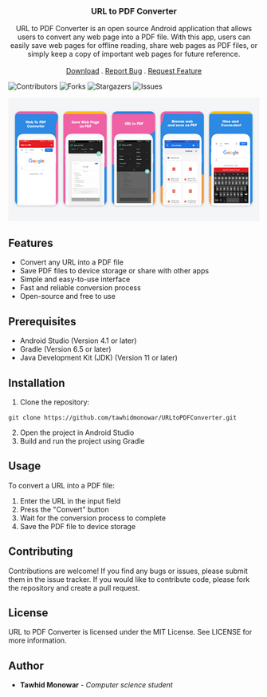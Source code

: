 <p align="center">
  <h3 align="center">URL to PDF Converter</h3>

  <p align="center">
    URL to PDF Converter is an open source Android application that allows users to convert any web page into a PDF file. With this app, users can easily save web pages for offline reading, share web pages as PDF files, or simply keep a copy of important web pages for future reference.
    <br/>
    <br/>
    <a href="https://github.com/tawhidmonowar/URLtoPDFConverter/releases">Download</a>
    .
    <a href="https://github.com/tawhidmonowar/URLtoPDFConverter/issues">Report Bug</a>
    .
    <a href="https://github.com/tawhidmonowar/URLtoPDFConverter/issues">Request Feature</a>
  </p>
</p>

![Contributors](https://img.shields.io/github/contributors/tawhidmonowar/URLtoPDFConverter?color=dark-green) ![Forks](https://img.shields.io/github/forks/tawhidmonowar/URLtoPDFConverter?style=social) ![Stargazers](https://img.shields.io/github/stars/tawhidmonowar/URLtoPDFConverter?style=social) ![Issues](https://img.shields.io/github/issues/tawhidmonowar/URLtoPDFConverter)

![screenshot_profile](./screenshot/screenshot.png)

## Features
- Convert any URL into a PDF file
- Save PDF files to device storage or share with other apps
- Simple and easy-to-use interface
- Fast and reliable conversion process
- Open-source and free to use

## Prerequisites
- Android Studio (Version 4.1 or later)
- Gradle (Version 6.5 or later)
- Java Development Kit (JDK) (Version 11 or later)

## Installation

1. Clone the repository:
```
git clone https://github.com/tawhidmonowar/URLtoPDFConverter.git
```
2. Open the project in Android Studio
3. Build and run the project using Gradle

## Usage
To convert a URL into a PDF file:
1. Enter the URL in the input field
2. Press the "Convert" button
3. Wait for the conversion process to complete
4. Save the PDF file to device storage

## Contributing
Contributions are welcome! If you find any bugs or issues, please submit them in the issue tracker. If you would like to contribute code, please fork the repository and create a pull request.

## License
URL to PDF Converter is licensed under the MIT License. See LICENSE for more information.

## Author
* **Tawhid Monowar** - *Computer science student*
